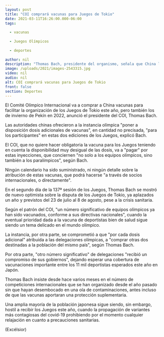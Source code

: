 ```yaml
---
layout: post
title: "COI comprará vacunas para Juegos de Tokio"
date: 2021-03-11T16:26:00.000-06:00
tags:
  
  - vacunas
  
  - Juegos Olímpicos
  
  - deportes
  
author: nil
description: "Thomas Bach, presidente del organismo, señala que China les ofreció dosis adicionales de vacunas para la cita olímpica de este año y para los de Invierno de Pekín en 2022"
image: /uploads/2021/images-2543315.jpg
video: nil
audio: nil
alt: COI comprará vacunas para Juegos de Tokio
front: false
section: Deportes
---
```


El Comité Olímpico Internacional va a comprar a China vacunas para facilitar la organización de los Juegos de Tokio este año, pero también los de invierno de Pekín en 2022, anunció el presidente del COI, Thomas Bach.

Las autoridades chinas ofrecieron a la instancia olímpica "poner a disposición dosis adicionales de vacunas", en cantidad no precisada, "para los participantes" en estas dos ediciones de los Juegos, explicó Bach.

El COI, que no quiere hacer obligatoria la vacuna para los Juegos teniendo en cuenta la disponibilidad muy desigual de las dosis, va a "pagar" por estas inyecciones, que conciernen "no solo a los equipos olímpicos, sino también a los paralímpicos", según Bach.

Ningún calendario ha sido suministrado, ni ningún detalle sobre la atribución de estas vacunas, que podrá hacerse "a través de socios internacionales, o directamente".  

En el segundo día de la 137ª sesión de los Juegos, Thomas Bach se mostró de nuevo optimista sobre la disputa de los Juegos de Tokio, ya aplazados un año y previstos del 23 de julio al 8 de agosto, pese a la crisis sanitaria.

Según el patrón del COI, "un número significativo de equipos olímpicos ya han sido vacunados, conforme a sus directivas nacionales", cuando la eventual prioridad dada a la vacuna de deportistas bien de salud sigue siendo un tema delicado en el mundo olímpico.

La instancia, por otra parte, se comprometió a que "por cada dosis adicional" atribuida a las delegaciones olímpicas, a "comprar otras dos destinadas a la población del mismo país", según Thomas Bach. 

Por otra parte, "otro número significativo" de delegaciones "recibió un compromiso de sus gobiernos", dejando esperar una cobertura de vacunaciones importante entre los 11 mil deportistas esperados este año en Japón.

Thomas Bach insiste desde hace varios meses en el número de competiciones internacionales que se han organizado desde el año pasado sin que hayan desembocado en una ola de contaminaciones, antes incluso de que las vacunas aportaran una protección suplementaria.

Una amplia mayoría de la población japonesa sigue siendo, sin embargo, hostil a recibir los Juegos este año, cuando la propagación de variantes más contagiosas del covid-19 prohibiendo por el momento cualquier relajación en cuanto a precauciones sanitarias.

(Excélsior)